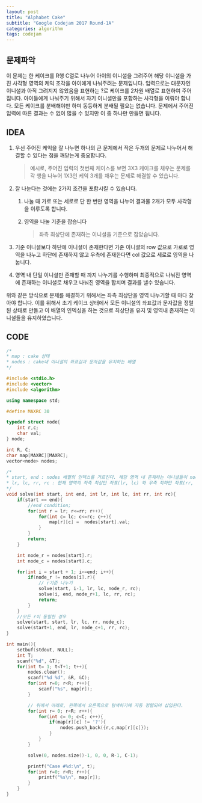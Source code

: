 ```yaml
---
layout: post
title: "Alphabet Cake"
subtitle: "Google Codejam 2017 Round-1A"
categories: algorithm
tags: codejam
---
```


## 문제파악

이 문제는 한 케이크를 R행 C열로 나누어 아이의 이니셜을 그려주어 해당 이니셜을 가진 사각형 영역의 케익 조각을 아이에게 나눠주려는 문제입니다. 입력으로는 대문자인 이니셜과 아직 그려지지 않았음을 표현하는 ?로 케이크를 2차원 배열로 표현하여 주어집니다. 아이들에게 나눠주기 위해서 자기 이니셜만을 포함하는 사각형을 이뤄야 합니다. 모든 케이크를 분배해야만 하며 동등하게 분배될 필요는 없습니다. 문제에서 주어진 입력에 따른 결과는 수 없이 많을 수 있지만 이 중 하나만 만들면 됩니다.



## IDEA

1. 우선 주어진 케익을 잘 나누면 하나의 큰 문제에서 작은 두개의 문제로 나누어서 해결할 수 있다는 점을 깨닫는게 중요합니다. 

   > 예시로, 주어진 입력의 첫번째 케이스를 보면 3X3 케이크를 채우는 문제를 각 행을 나누어 1X3인 케익 3개를 채우는 문제로 해결할 수 있습니다.

2. 잘 나눈다는 것에는 2가지 조건을 포함시킬 수 있습니다.

   1. 나눌 때 가로 또는 세로로 단 한 번만 영역을 나누어 결과물 2개가 모두 사각형을 이루도록 합니다.

   2. 영역을 나눌 기준을 잡습니다

      > 좌측 최상단에 존재하는 이니셜을 기준으로 잡았습니다.

3. 기준 이니셜보다 하단에 이니셜이 존재한다면 기준 이니셜의 row 값으로 가로로 영역을 나누고 하단에 존재하지 않고 우측에 존재한다면 col 값으로 세로로 영역을 나눕니다.

4. 영역 내 단일 이니셜만 존재할 때 까지 나누기를 수행하며 최종적으로 나눠진 영역에 존재하는 이니셜로 채우고 나눠진 영역을 합치며 결과를 낼수 있습니다.

위와 같은 방식으로 문제를 해결하기 위해서는 좌측 최상단을 영역 나누기할 때 마다 찾아야 합니다. 이를 위해서 초기 케이크 상태에서 모든 이니셜의 좌표값과 문자값을 정렬된 상태로 만들고 이 배열의 인덱싱을 하는 것으로 최상단을 유지 및 영역내 존재하는 이니셜들을 유지하였습니다.



## CODE

```c++
/*
* map : cake 상태
* nodes : cake내 이니셜의 좌표값과 문자값을 유지하는 배열
*/

#include <stdio.h>
#include <vector>
#include <algorithm>

using namespace std;

#define MAXRC 30

typedef struct node{
    int r,c;
    char val;
} node;

int R, C;
char map[MAXRC][MAXRC];
vector<node> nodes;

/*
* start, end : nodes 배열의 인덱스를 가르킨다. 해당 영역 내 존재하는 이니셜들이 nodes에서 어디에 존재하는지 알려준다.
* lr, lc, rr, rc : 현재 영역의 좌측 최상단 좌표(lr, lc) 와 우측 최하단 좌표(rr, rc)이다.
*/
void solve(int start, int end, int lr, int lc, int rr, int rc){
    if(start == end){
        //end condition;
        for(int r = lr; r<=rr; r++){
            for(int c= lc; c<=rc; c++){
                map[r][c] =  nodes[start].val;
            }
        }
        return;
    }

    int node_r = nodes[start].r;
    int node_c = nodes[start].c;

    for(int i = start + 1; i<=end; i++){
        if(node_r != nodes[i].r){
            // r기준 나누기
            solve(start, i-1, lr, lc, node_r, rc);
            solve(i, end, node_r+1, lc, rr, rc);
            return;
        }
    }
    //모든 r이 동일한 경우
    solve(start, start, lr, lc, rr, node_c);
    solve(start+1, end, lr, node_c+1, rr, rc);
}

int main(){
    setbuf(stdout, NULL);
    int T;
    scanf("%d", &T);
    for(int t= 1; t<T+1; t++){
        nodes.clear();
        scanf("%d %d", &R, &C);
        for(int r=0; r<R; r++){
            scanf("%s", map[r]);
        }

        // 위에서 아래로, 왼쪽에서 오른쪽으로 탐색하기에 자동 정렬되어 삽입된다.
        for(int r= 0; r<R; r++){
            for(int c= 0; c<C; c++){
                if(map[r][c] != '?'){
                    nodes.push_back({r,c,map[r][c]});
                }
            }
        }

        solve(0, nodes.size()-1, 0, 0, R-1, C-1);

        printf("Case #%d:\n", t);
        for(int r=0; r<R; r++){
            printf("%s\n", map[r]);
        }
    }
}
```

